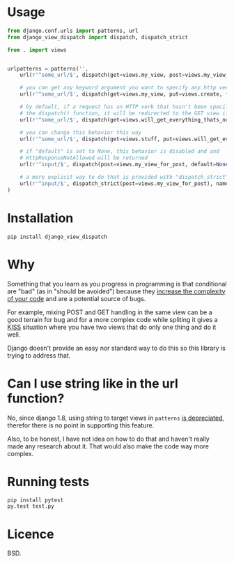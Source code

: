 Usage
=====

```python
from django.conf.urls import patterns, url
from django_view_dispatch import dispatch, dispatch_strict

from . import views


urlpatterns = patterns('',
    url(r'^some_url/$', dispatch(get=views.my_view, post=views.my_view_for_post), name='events_json'),

    # you can get any keyword argument you want to specify any http verb
    url(r'^some_url/$', dispatch(get=views.my_view, put=views.create, foo=views.another_view, bar=views.baz), name='events_json'),

    # by default, if a request has an HTTP verb that hasn't been specified in
    # the dispatch() function, it will be redirected to the GET view if present
    url(r'^some_url/$', dispatch(get=views.will_get_everything_thats_not_put, put=views.stuff), name='events_json'),

    # you can change this behavior this way
    url(r'^some_url/$', dispatch(get=views.stuff, put=views.will_get_everything_thats_not_get, default="put"), name='events_json'),

    # if "default" is set to None, this behavior is disabled and and
    # HttpResponseNotAllowed will be returned
    url(r'^input/$', dispatch(post=views.my_view_for_post, default=None), name='events_json'),  # behave like @require_POST

    # a more explicit way to do that is provided with "dispatch_strict" which behave exactly like dispatch with default set to None
    url(r'^input/$', dispatch_strict(post=views.my_view_for_post), name='events_json'),
)
```

Installation
============

    pip install django_view_dispatch

Why
===

Something that you learn as you progress in programming is that conditional are
"bad" (as in "should be avoided") because they [increase the complexity of your
code](https://en.wikipedia.org/wiki/Cyclomatic_complexity) and are a potential
source of bugs.

For example, mixing POST and GET handling in the same view can be a good
terrain for bug and for a more complex code while spliting it gives a
[KISS](https://en.wikipedia.org/wiki/KISS_principle) situation where you have
two views that do only one thing and do it well.

Django doesn't provide an easy nor standard way to do this so this library is
trying to address that.

Can I use string like in the url function?
==========================================

No, since django 1.8, using string to target views in <code>patterns</code> [is
depreciated](https://docs.djangoproject.com/en/1.8/releases/1.8/#django-conf-urls-patterns),
therefor there is no point in supporting this feature.

Also, to be honest, I have not idea on how to do that and haven't really made
any research about it. That would also make the code way more complex.

Running tests
=============

    pip install pytest
    py.test test.py

Licence
=======

BSD.
